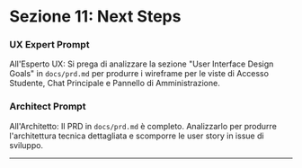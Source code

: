 # Sezione 11: Next Steps

### UX Expert Prompt

All'Esperto UX:
Si prega di analizzare la sezione "User Interface Design Goals" in `docs/prd.md` per produrre i wireframe per le viste di Accesso Studente, Chat Principale e Pannello di Amministrazione.

### Architect Prompt

All'Architetto:
Il PRD in `docs/prd.md` è completo. Analizzarlo per produrre l'architettura tecnica dettagliata e scomporre le user story in issue di sviluppo.

---
